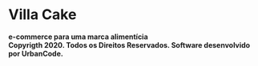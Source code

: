 # Villa Cake

**e-commerce para uma marca alimentícia**  
**Copyrigth 2020. Todos os Direitos Reservados. Software desenvolvido por UrbanCode.**
